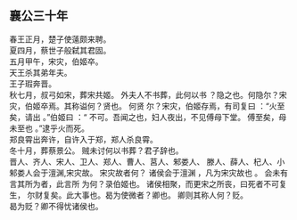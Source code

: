 ## 襄公三十年
春王正月，楚子使薳颇来聘。  
夏四月，蔡世子般弑其君固。  
五月甲午，宋灾，伯姬卒。  
天王杀其弟年夫。  
王子瑕奔晋。  
秋七月，叔弓如宋，葬宋共姬。 外夫人不书葬，此何以书
？隐之也。何隐尔？宋灾，伯姬卒焉。其称谥何？贤也。 何贤
尔？宋灾，伯姬存焉，有司复曰 ：“火至矣，请出 。”伯姬曰
：“ 不可。吾闻之也，妇人夜出，不见傅母下堂。 傅至矣，母
未至也 。”逮乎火而死。  
郑良霄出奔许，自许入于郑，郑人杀良霄。  
冬十月，葬蔡景公。 贼未讨何以书葬？君子辞也。  
晋人、齐人、宋人、卫人、郑人、曹人、莒人、邾娄人、
滕人、薛人、杞人、小邾娄人会于澶渊,宋灾故。 宋灾故者何？
诸侯会于澶渊 ，凡为宋灾故也 。 会未有言其所为者，此言所
为何？录伯姬也。 诸侯相聚，而更宋之所丧，曰死者不可复生，
尔财复矣。此大事也。曷为使微者？卿也。 卿则其称人何？贬。  
曷为贬？卿不得忧诸侯也。  

